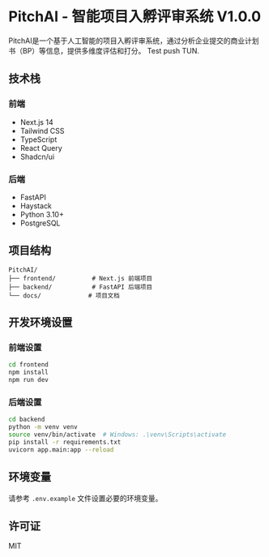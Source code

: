 # PitchAI - 智能项目入孵评审系统 V1.0.0

PitchAI是一个基于人工智能的项目入孵评审系统，通过分析企业提交的商业计划书（BP）等信息，提供多维度评估和打分。
Test push TUN.

## 技术栈

### 前端
- Next.js 14
- Tailwind CSS
- TypeScript
- React Query
- Shadcn/ui

### 后端
- FastAPI
- Haystack
- Python 3.10+
- PostgreSQL

## 项目结构
```
PitchAI/
├── frontend/          # Next.js 前端项目
├── backend/           # FastAPI 后端项目
└── docs/             # 项目文档
```

## 开发环境设置

### 前端设置
```bash
cd frontend
npm install
npm run dev
```

### 后端设置
```bash
cd backend
python -m venv venv
source venv/bin/activate  # Windows: .\venv\Scripts\activate
pip install -r requirements.txt
uvicorn app.main:app --reload
```

## 环境变量
请参考 `.env.example` 文件设置必要的环境变量。

## 许可证
MIT